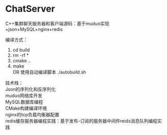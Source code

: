 # ChatServer
C++集群聊天服务器和客户端源码：基于muduo实现 +json+MySQL+nginx+redis

编译方式：    
1. cd build   
2. rm -rf *  
3. cmake ..  
4. make  
OR 使用自动编译脚本  ./autobuild.sh  

技术栈：  
Json的序列化和反序列化  
muduo网络库开发  
MySQL数据库编程  
CMake构建编译环境  
nginx的tcp负载均衡器配置  
redis缓存服务器编程实践：基于发布-订阅的服务器中间件reids消息队列编程实践  
